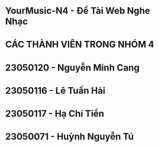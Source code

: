 # YourMusic-N4 - Đề Tài Web Nghe Nhạc
# CÁC THÀNH VIÊN TRONG NHÓM 4
# 23050120 - Nguyễn Minh Cang
# 23050116 - Lê Tuấn Hải
# 23050117 - Hạ Chí Tiền
# 23050071 - Huỳnh Nguyễn Tú

